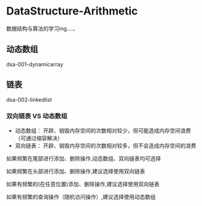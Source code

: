 # DataStructure-Arithmetic
数据结构与算法的学习ing....、
## 动态数组
dsa-001-dynamicarray
## 链表
dsa-002-linkedlist
### 双向链表 VS 动态数组
<ul>
    <li>动态数组：
        开辟、销毁内存空间的次数相对较少，但可能造成内存空间浪费（可通过缩容解决）
    </li>
    <li>双向链表：
        开辟、销毁内存空间的次数相对较多，但不会造成内存空间的浪费
    </li>
</ul>

如果频繁在尾部进行添加、删除操作,动态数组、双向链表均可选择<p>
如果频繁在头部进行添加、删除操作,建议选择使用双向链表<p>
如果有频繁的(在任意位置)添加、删除操作,建议选择使用双向链表<p>
如果有频繁的查询操作（随机访问操作）,建议选择使用动态数组<p>








